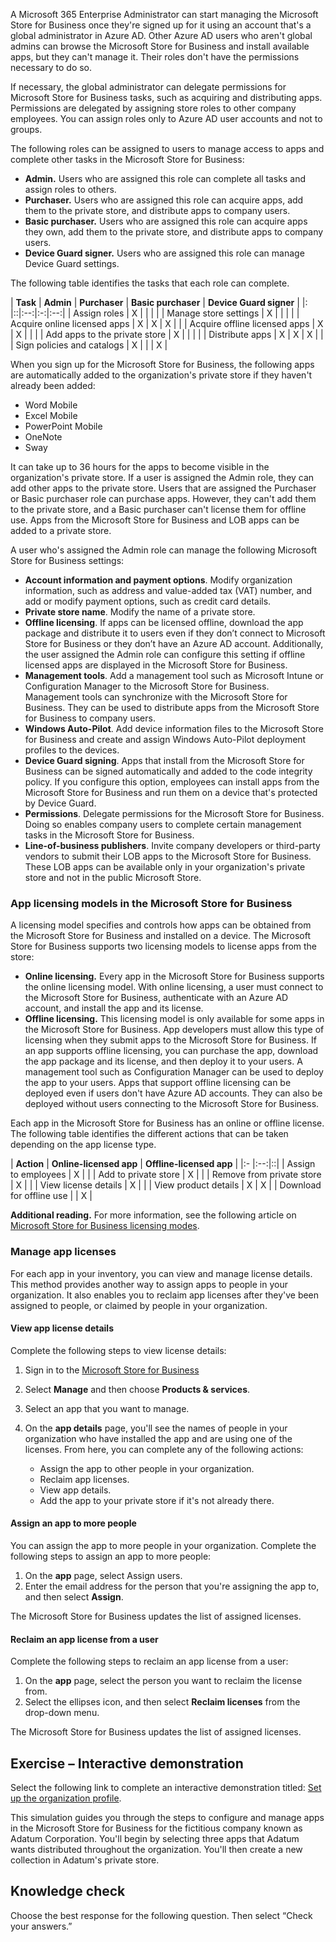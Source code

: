 A Microsoft 365 Enterprise Administrator can start managing the Microsoft Store for Business once they're signed up for it using an account that's a global administrator in Azure AD. Other Azure AD users who aren't global admins can browse the Microsoft Store for Business and install available apps, but they can't manage it. Their roles don't have the permissions necessary to do so.

If necessary, the global administrator can delegate permissions for Microsoft Store for Business tasks, such as acquiring and distributing apps. Permissions are delegated by assigning store roles to other company employees. You can assign roles only to Azure AD user accounts and not to groups.

The following roles can be assigned to users to manage access to apps and complete other tasks in the Microsoft Store for Business:

 -  **Admin.** Users who are assigned this role can complete all tasks and assign roles to others.
 -  **Purchaser.** Users who are assigned this role can acquire apps, add them to the private store, and distribute apps to company users.
 -  **Basic purchaser.** Users who are assigned this role can acquire apps they own, add them to the private store, and distribute apps to company users.
 -  **Device Guard signer.** Users who are assigned this role can manage Device Guard settings.

The following table identifies the tasks that each role can complete.

| **Task**                             | **Admin** | **Purchaser**           | **Basic purchaser** | **Device Guard signer** |
|: |::|:--:|:-:|:--:|
| Assign roles                         |     X     |                         |                     |                         |
| Manage store settings                |     X     |                         |                     |                         |
| Acquire online licensed apps         |     X     |            X            |          X          |                         |
| Acquire offline licensed apps        |     X     |            X            |                     |                         |
| Add apps to the private store        |     X     |                         |                     |                         |
| Distribute apps                      |     X     |            X            |          X          |                         |
| Sign policies and catalogs           |     X     |                         |                     |            X            |

When you sign up for the Microsoft Store for Business, the following apps are automatically added to the organization's private store if they haven't already been added:

 -  Word Mobile
 -  Excel Mobile
 -  PowerPoint Mobile
 -  OneNote
 -  Sway

It can take up to 36 hours for the apps to become visible in the organization's private store. If a user is assigned the Admin role, they can add other apps to the private store. Users that are assigned the Purchaser or Basic purchaser role can purchase apps. However, they can't add them to the private store, and a Basic purchaser can't license them for offline use. Apps from the Microsoft Store for Business and LOB apps can be added to a private store.

A user who's assigned the Admin role can manage the following Microsoft Store for Business settings:

 -  **Account information and payment options**. Modify organization information, such as address and value-added tax (VAT) number, and add or modify payment options, such as credit card details.
 -  **Private store name**. Modify the name of a private store.
 -  **Offline licensing**. If apps can be licensed offline, download the app package and distribute it to users even if they don’t connect to Microsoft Store for Business or they don’t have an Azure AD account. Additionally, the user assigned the Admin role can configure this setting if offline licensed apps are displayed in the Microsoft Store for Business.
 -  **Management tools**. Add a management tool such as Microsoft Intune or Configuration Manager to the Microsoft Store for Business. Management tools can synchronize with the Microsoft Store for Business. They can be used to distribute apps from the Microsoft Store for Business to company users.
 -  **Windows Auto-Pilot**. Add device information files to the Microsoft Store for Business and create and assign Windows Auto-Pilot deployment profiles to the devices.
 -  **Device Guard signing**. Apps that install from the Microsoft Store for Business can be signed automatically and added to the code integrity policy. If you configure this option, employees can install apps from the Microsoft Store for Business and run them on a device that's protected by Device Guard.
 -  **Permissions**. Delegate permissions for the Microsoft Store for Business. Doing so enables company users to complete certain management tasks in the Microsoft Store for Business.
 -  **Line-of-business publishers**. Invite company developers or third-party vendors to submit their LOB apps to the Microsoft Store for Business. These LOB apps can be available only in your organization's private store and not in the public Microsoft Store.

### App licensing models in the Microsoft Store for Business

A licensing model specifies and controls how apps can be obtained from the Microsoft Store for Business and installed on a device. The Microsoft Store for Business supports two licensing models to license apps from the store:

 -  **Online licensing.** Every app in the Microsoft Store for Business supports the online licensing model. With online licensing, a user must connect to the Microsoft Store for Business, authenticate with an Azure AD account, and install the app and its license.
 -  **Offline licensing.** This licensing model is only available for some apps in the Microsoft Store for Business. App developers must allow this type of licensing when they submit apps to the Microsoft Store for Business. If an app supports offline licensing, you can purchase the app, download the app package and its license, and then deploy it to your users. A management tool such as Configuration Manager can be used to deploy the app to your users. Apps that support offline licensing can be deployed even if users don't have Azure AD accounts. They can also be deployed without users connecting to the Microsoft Store for Business.

Each app in the Microsoft Store for Business has an online or offline license. The following table identifies the different actions that can be taken depending on the app license type.

| **Action**                | **Online-licensed app** | **Offline-licensed app** |
|:- |:--:|::|
| Assign to employees       |            X            |                          |
| Add to private store      |            X            |                          |
| Remove from private store |            X            |                          |
| View license details      |            X            |                          |
| View product details      |            X            |            X             |
| Download for offline use  |                         |            X             |

**Additional reading.** For more information, see the following article on [Microsoft Store for Business licensing modes](/microsoft-store/apps-in-microsoft-store-for-business?azure-portal=true).

### Manage app licenses

For each app in your inventory, you can view and manage license details. This method provides another way to assign apps to people in your organization. It also enables you to reclaim app licenses after they've been assigned to people, or claimed by people in your organization.

#### View app license details

Complete the following steps to view license details:

1.  Sign in to the [Microsoft Store for Business](https://businessstore.microsoft.com/store/private-store?azure-portal=true)<br>
2.  Select **Manage** and then choose **Products & services**.<br>
3.  Select an app that you want to manage.<br>
4.  On the **app details** page, you'll see the names of people in your organization who have installed the app and are using one of the licenses. From here, you can complete any of the following actions:<br>
    
     -  Assign the app to other people in your organization.
     -  Reclaim app licenses.
     -  View app details.
     -  Add the app to your private store if it's not already there.

#### Assign an app to more people

You can assign the app to more people in your organization. Complete the following steps to assign an app to more people:

1.  On the **app** page, select Assign users.
2.  Enter the email address for the person that you're assigning the app to, and then select **Assign**.

The Microsoft Store for Business updates the list of assigned licenses.

#### Reclaim an app license from a user

Complete the following steps to reclaim an app license from a user:

1.  On the **app** page, select the person you want to reclaim the license from.
2.  Select the ellipses icon, and then select **Reclaim licenses** from the drop-down menu.

The Microsoft Store for Business updates the list of assigned licenses.

## **Exercise – Interactive demonstration**

Select the following link to complete an interactive demonstration titled: [Set up the organization profile](https://edxinteractivepage.blob.core.windows.net/edxpages/MS-100/M2-L1-E1-T2/index.html?azure-portal=true).

This simulation guides you through the steps to configure and manage apps in the Microsoft Store for Business for the fictitious company known as Adatum Corporation. You'll begin by selecting three apps that Adatum wants distributed throughout the organization. You'll then create a new collection in Adatum's private store.

## Knowledge check

Choose the best response for the following question. Then select “Check your answers.”